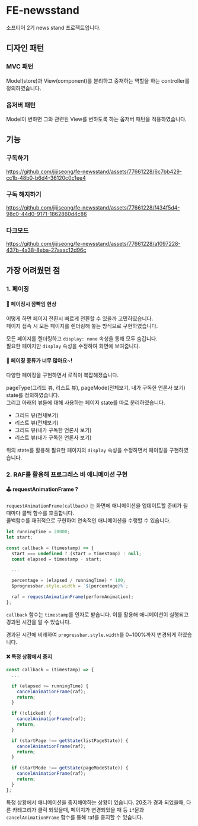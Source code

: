 # FE-newsstand

소프티어 2기 news stand 프로젝트입니다.

## 디자인 패턴

### MVC 패턴

Model(store)과 View(component)를 분리하고 중재하는 역할을 하는 controller를 정의하였습니다.

### 옵저버 패턴

Model이 변하면 그와 관련된 View를 변하도록 하는 옵저버 패턴을 적용하였습니다.

## 기능

### 구독하기

https://github.com/jijiseong/fe-newsstand/assets/77661228/6c7bb429-cc1b-48b0-b6d4-36120c0c1ee4

### 구독 해지하기
https://github.com/jijiseong/fe-newsstand/assets/77661228/f434f5d4-98c0-44d0-9171-1862860d4c86

### 다크모드

https://github.com/jijiseong/fe-newsstand/assets/77661228/a1097228-437b-4a38-8eba-27aaac12d96c

## 가장 어려웠던 점

### 1. 페이징

#### 🌟 페이징시 깜빡임 현상

어떻게 하면 페이지 전환시 빠르게 전환할 수 있을까 고민하였습니다.  
페이지 접속 시 모든 페이지를 렌더링해 놓는 방식으로 구현하였습니다.

모든 페이지를 렌더링하고 `display: none` 속성을 통해 모두 숨깁니다.  
필요한 페이지만 `display` 속성을 수정하여 화면에 보여줍니다.

#### 📔 페이징 종류가 너무 많아요~!

다양한 페이징을 구현하면서 로직이 복잡해졌습니다.

pageType(그리드 뷰, 리스트 뷰), pageMode(전체보기, 내가 구독한 언론사 보기) state를 정의하였습니다.  
그리고 아래의 뷰들에 대해 사용하는 페이지 state를 따로 분리하였습니다.

- 그리드 뷰(전체보기)
- 리스트 뷰(전체보기)
- 그리드 뷰(내가 구독한 언론사 보기)
- 리스트 뷰(내가 구독한 언론사 보기)

위의 state를 활용해 필요한 페이지의 `display` 속성을 수정하면서 페이징을 구현하였습니다.

### 2. RAF를 활용해 프로그레스 바 애니메이션 구현

#### 🕹️ requestAnimationFrame ?

`requestAnimationFrame(callback)` 는 화면에 애니메이션을 업데이트할 준비가 될 때마다 콜백 함수를 호출합니다.  
콜백함수를 재귀적으로 구현하여 연속적인 애니메이션을 수행할 수 있습니다.

```javascript
let runningTime = 20000;
let start;

const callback = (timestamp) => {
  start === undefined ? (start = timestamp) : null;
  const elapsed = timestamp - start;

  ...

  percentage = (elapsed / runningTime) * 100;
  $progressbar.style.width = `${percentage}%`;

  raf = requestAnimationFrame(performAnimation);
};
```

`callback` 함수는 `timestamp`를 인자로 받습니다.
이를 활용해 애니메이션이 실행되고 경과된 시간을 알 수 있습니다.

경과된 시간에 비례하여 `progressbar.style.width`를 0~100%까지 변경되게 하였습니다.

#### ❌ 특정 상황에서 중지


```javascript
const callback = (timestamp) => {
  ...

  if (elapsed >= runningTime) {
    cancelAnimationFrame(raf);
    return;
  }

  if (!clicked) {
    cancelAnimationFrame(raf);
    return;
  }

  if (startPage !== getState(listPageState)) {
    cancelAnimationFrame(raf);
    return;
  }

  if (startMode !== getState(pageModeState)) {
    cancelAnimationFrame(raf);
    return;
  }
};
```
특정 상황에서 애니메이션을 중지해야하는 상황이 있습니다.
20초가 경과 되었을때, 다른 카테고리가 클릭 되었을때, 페이지가 변경되었을 때 등 `if`문과 `cancelAnimationFrame` 함수를 통해 raf를 중지할 수 있습니다.
